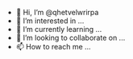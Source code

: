 - 👋 Hi, I’m @qhetvelwrirpa
- 👀 I’m interested in ...
- 🌱 I’m currently learning ...
- 💞️ I’m looking to collaborate on ...
- 📫 How to reach me ...

<!---
qhetvelwrirpa/qhetvelwrirpa is a ✨ special ✨ repository because its `README.md` (this file) appears on your GitHub profile.
You can click the Preview link to take a look at your changes.
--->
